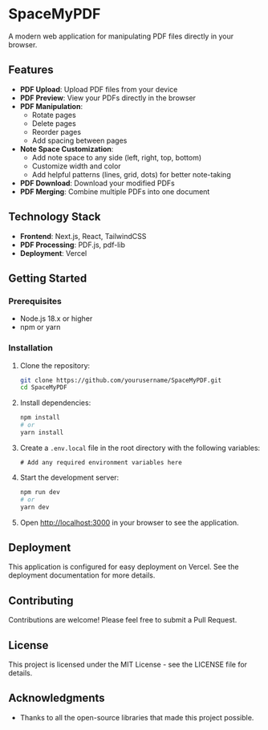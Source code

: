 # SpaceMyPDF

A modern web application for manipulating PDF files directly in your browser.

## Features

- **PDF Upload**: Upload PDF files from your device
- **PDF Preview**: View your PDFs directly in the browser
- **PDF Manipulation**:
  - Rotate pages
  - Delete pages
  - Reorder pages
  - Add spacing between pages
- **Note Space Customization**:
  - Add note space to any side (left, right, top, bottom)
  - Customize width and color
  - Add helpful patterns (lines, grid, dots) for better note-taking
- **PDF Download**: Download your modified PDFs
- **PDF Merging**: Combine multiple PDFs into one document

## Technology Stack

- **Frontend**: Next.js, React, TailwindCSS
- **PDF Processing**: PDF.js, pdf-lib
- **Deployment**: Vercel

## Getting Started

### Prerequisites

- Node.js 18.x or higher
- npm or yarn

### Installation

1. Clone the repository:
   ```bash
   git clone https://github.com/yourusername/SpaceMyPDF.git
   cd SpaceMyPDF
   ```

2. Install dependencies:
   ```bash
   npm install
   # or
   yarn install
   ```

3. Create a `.env.local` file in the root directory with the following variables:
   ```
   # Add any required environment variables here
   ```

4. Start the development server:
   ```bash
   npm run dev
   # or
   yarn dev
   ```

5. Open [http://localhost:3000](http://localhost:3000) in your browser to see the application.

## Deployment

This application is configured for easy deployment on Vercel. See the deployment documentation for more details.

## Contributing

Contributions are welcome! Please feel free to submit a Pull Request.

## License

This project is licensed under the MIT License - see the LICENSE file for details.

## Acknowledgments

- Thanks to all the open-source libraries that made this project possible.
